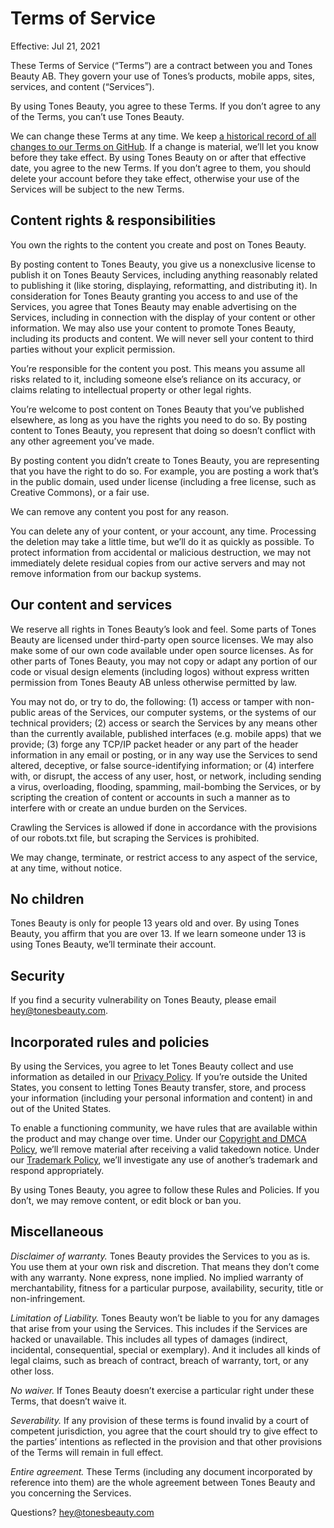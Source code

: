 # Terms of Service

Effective: Jul 21, 2021

These Terms of Service (“Terms”) are a contract between you and Tones Beauty AB. They govern your use of Tones’s products, mobile apps, sites, services, and content (“Services”).

By using Tones Beauty, you agree to these Terms. If you don’t agree to any of the Terms, you can’t use Tones Beauty.

We can change these Terms at any time. We keep [a historical record of all changes to our Terms on GitHub](https://github.com/tonesbeauty/legal). If a change is material, we’ll let you know before they take effect. By using Tones Beauty on or after that effective date, you agree to the new Terms. If you don’t agree to them, you should delete your account before they take effect, otherwise your use of the Services will be subject to the new Terms.

## Content rights & responsibilities

You own the rights to the content you create and post on Tones Beauty.

By posting content to Tones Beauty, you give us a nonexclusive license to publish it on Tones Beauty Services, including anything reasonably related to publishing it (like storing, displaying, reformatting, and distributing it). In consideration for Tones Beauty granting you access to and use of the Services, you agree that Tones Beauty may enable advertising on the Services, including in connection with the display of your content or other information. We may also use your content to promote Tones Beauty, including its products and content. We will never sell your content to third parties without your explicit permission.

You’re responsible for the content you post. This means you assume all risks related to it, including someone else’s reliance on its accuracy, or claims relating to intellectual property or other legal rights.

You’re welcome to post content on Tones Beauty that you’ve published elsewhere, as long as you have the rights you need to do so. By posting content to Tones Beauty, you represent that doing so doesn’t conflict with any other agreement you’ve made.

By posting content you didn’t create to Tones Beauty, you are representing that you have the right to do so. For example, you are posting a work that’s in the public domain, used under license (including a free license, such as Creative Commons), or a fair use.

We can remove any content you post for any reason.

You can delete any of your content, or your account, any time. Processing the deletion may take a little time, but we’ll do it as quickly as possible. To protect information from accidental or malicious destruction, we may not immediately delete residual copies from our active servers and may not remove information from our backup systems.

## Our content and services

We reserve all rights in Tones Beauty’s look and feel. Some parts of Tones Beauty are licensed under third-party open source licenses. We may also make some of our own code available under open source licenses. As for other parts of Tones Beauty, you may not copy or adapt any portion of our code or visual design elements (including logos) without express written permission from Tones Beauty AB unless otherwise permitted by law.

You may not do, or try to do, the following: (1) access or tamper with non-public areas of the Services, our computer systems, or the systems of our technical providers; (2) access or search the Services by any means other than the currently available, published interfaces (e.g. mobile apps) that we provide; (3) forge any TCP/IP packet header or any part of the header information in any email or posting, or in any way use the Services to send altered, deceptive, or false source-identifying information; or (4) interfere with, or disrupt, the access of any user, host, or network, including sending a virus, overloading, flooding, spamming, mail-bombing the Services, or by scripting the creation of content or accounts in such a manner as to interfere with or create an undue burden on the Services.

Crawling the Services is allowed if done in accordance with the provisions of our robots.txt file, but scraping the Services is prohibited.

We may change, terminate, or restrict access to any aspect of the service, at any time, without notice.

## No children

Tones Beauty is only for people 13 years old and over. By using Tones Beauty, you affirm that you are over 13. If we learn someone under 13 is using Tones Beauty, we’ll terminate their account.

## Security

If you find a security vulnerability on Tones Beauty, please email [hey@tonesbeauty.com](mailto:hey@tonesbeauty.com).

## Incorporated rules and policies

By using the Services, you agree to let Tones Beauty collect and use information as detailed in our [Privacy Policy](https://github.com/tonesbeauty/legal/blob/main/privacy.md). If you’re outside the United States, you consent to letting Tones Beauty transfer, store, and process your information (including your personal information and content) in and out of the United States.

To enable a functioning community, we have rules that are available within the product and may change over time. Under our [Copyright and DMCA Policy](https://www.github.com/tonesbeauty/legal/blob/main/dmca.md), we’ll remove material after receiving a valid takedown notice. Under our [Trademark Policy](https://www.github.com/tonesbeauty/legal/blob/main/trademark.md), we’ll investigate any use of another’s trademark and respond appropriately.

By using Tones Beauty, you agree to follow these Rules and Policies. If you don’t, we may remove content, or edit block or ban you.

## Miscellaneous

*Disclaimer of warranty.* Tones Beauty provides the Services to you as is. You use them at your own risk and discretion. That means they don’t come with any warranty. None express, none implied. No implied warranty of merchantability, fitness for a particular purpose, availability, security, title or non-infringement.

*Limitation of Liability.* Tones Beauty won’t be liable to you for any damages that arise from your using the Services. This includes if the Services are hacked or unavailable. This includes all types of damages (indirect, incidental, consequential, special or exemplary). And it includes all kinds of legal claims, such as breach of contract, breach of warranty, tort, or any other loss.

*No waiver.* If Tones Beauty doesn’t exercise a particular right under these Terms, that doesn’t waive it.

*Severability.* If any provision of these terms is found invalid by a court of competent jurisdiction, you agree that the court should try to give effect to the parties’ intentions as reflected in the provision and that other provisions of the Terms will remain in full effect.

*Entire agreement.* These Terms (including any document incorporated by reference into them) are the whole agreement between Tones Beauty and you concerning the Services.

Questions? [hey@tonesbeauty.com](mailto:hey@tonesbeauty.com)
